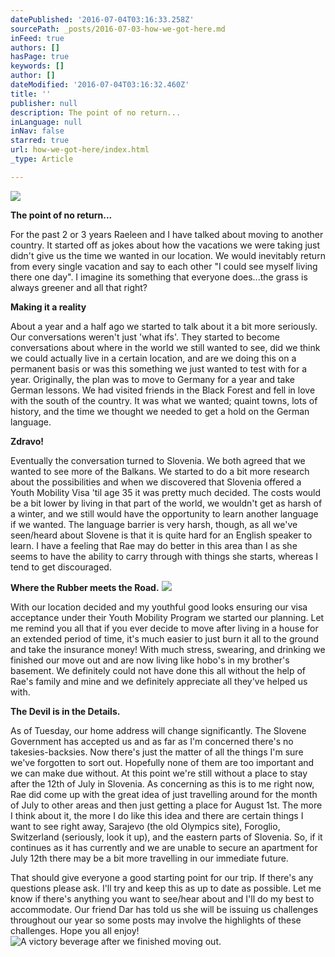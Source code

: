 ```yaml
---
datePublished: '2016-07-04T03:16:33.258Z'
sourcePath: _posts/2016-07-03-how-we-got-here.md
inFeed: true
authors: []
hasPage: true
keywords: []
author: []
dateModified: '2016-07-04T03:16:32.460Z'
title: ''
publisher: null
description: The point of no return...
inLanguage: null
inNav: false
starred: true
url: how-we-got-here/index.html
_type: Article

---
```

![](https://the-grid-user-content.s3-us-west-2.amazonaws.com/4e6c929e-32f8-4c9f-b126-6c3b1a160e88.jpg)

**The point of no return...**

For the past 2 or 3 years Raeleen and I have talked about moving to another country. It started off as jokes about how the vacations we were taking just didn't give us the time we wanted in our location. We would inevitably return from every single vacation and say to each other "I could see myself living there one day". I imagine its something that everyone does...the grass is always greener and all that right?

**Making it a reality**

About a year and a half ago we started to talk about it a bit more seriously. Our conversations weren't just 'what ifs'. They started to become conversations about where in the world we still wanted to see, did we think we could actually live in a certain location, and are we doing this on a permanent basis or was this something we just wanted to test with for a year. Originally, the plan was to move to Germany for a year and take German lessons. We had visited friends in the Black Forest and fell in love with the south of the country. It was what we wanted; quaint towns, lots of history, and the time we thought we needed to get a hold on the German language.

**Zdravo!**

Eventually the conversation turned to Slovenia. We both agreed that we wanted to see more of the Balkans. We started to do a bit more research about the possibilities and when we discovered that Slovenia offered a Youth Mobility Visa 'til age 35 it was pretty much decided. The costs would be a bit lower by living in that part of the world, we wouldn't get as harsh of a winter, and we still would have the opportunity to learn another language if we wanted. The language barrier is very harsh, though, as all we've seen/heard about Slovene is that it is quite hard for an English speaker to learn. I have a feeling that Rae may do better in this area than I as she seems to have the ability to carry through with things she starts, whereas I tend to get discouraged.

**Where the Rubber meets the Road.**
![](https://the-grid-user-content.s3-us-west-2.amazonaws.com/1661e2e5-e7e6-447e-af2c-c61114b0e56c.jpg)

With our location decided and my youthful good looks ensuring our visa acceptance under their Youth Mobility Program we started our planning. Let me remind you all that if you ever decide to move after living in a house for an extended period of time, it's much easier to just burn it all to the ground and take the insurance money! With much stress, swearing, and drinking we finished our move out and are now living like hobo's in my brother's basement. We definitely could not have done this all without the help of Rae's family and mine and we definitely appreciate all they've helped us with.

**The Devil is in the Details.**

As of Tuesday, our home address will change significantly. The Slovene Government has accepted us and as far as I'm concerned there's no takesies-backsies. Now there's just the matter of all the things I'm sure we've forgotten to sort out. Hopefully none of them are too important and we can make due without. At this point we're still without a place to stay after the 12th of July in Slovenia. As concerning as this is to me right now, Rae did come up with the great idea of just travelling around for the month of July to other areas and then just getting a place for August 1st. The more I think about it, the more I do like this idea and there are certain things I want to see right away, Sarajevo (the old Olympics site), Foroglio, Switzerland (seriously, look it up), and the eastern parts of Slovenia. So, if it continues as it has currently and we are unable to secure an apartment for July 12th there may be a bit more travelling in our immediate future.

That should give everyone a good starting point for our trip. If there's any questions please ask. I'll try and keep this as up to date as possible. Let me know if there's anything you want to see/hear about and I'll do my best to accommodate. Our friend Dar has told us she will be issuing us challenges throughout our year so some posts may involve the highlights of these challenges. Hope you all enjoy!
![A victory beverage after we finished moving out.  ](https://the-grid-user-content.s3-us-west-2.amazonaws.com/e9199a1d-baa4-4fc4-add1-94b09aa57c78.jpg)